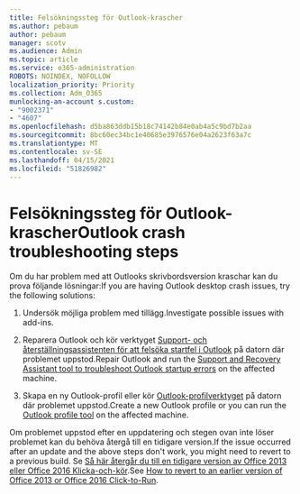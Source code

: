 ```yaml
---
title: Felsökningssteg för Outlook-krascher
ms.author: pebaum
author: pebaum
manager: scotv
ms.audience: Admin
ms.topic: article
ms.service: o365-administration
ROBOTS: NOINDEX, NOFOLLOW
localization_priority: Priority
ms.collection: Adm_O365
munlocking-an-account s.custom:
- "9002371"
- "4607"
ms.openlocfilehash: d5ba863ddb15b18c74142b84e0ab4a5c9bd7b2aa
ms.sourcegitcommit: 8bc60ec34bc1e40685e3976576e04a2623f63a7c
ms.translationtype: MT
ms.contentlocale: sv-SE
ms.lasthandoff: 04/15/2021
ms.locfileid: "51826982"
---
```

# <a name="outlook-crash-troubleshooting-steps"></a><span data-ttu-id="bd08c-102">Felsökningssteg för Outlook-krascher</span><span class="sxs-lookup"><span data-stu-id="bd08c-102">Outlook crash troubleshooting steps</span></span>

<span data-ttu-id="bd08c-103">Om du har problem med att Outlooks skrivbordsversion kraschar kan du prova följande lösningar:</span><span class="sxs-lookup"><span data-stu-id="bd08c-103">If you are having Outlook desktop crash issues, try the following solutions:</span></span>

1. <span data-ttu-id="bd08c-104">Undersök möjliga problem med tillägg.</span><span class="sxs-lookup"><span data-stu-id="bd08c-104">Investigate possible issues with add-ins.</span></span>

2. <span data-ttu-id="bd08c-105">Reparera Outlook och kör verktyget [Support- och återställningsassistenten för att felsöka startfel i Outlook](https://aka.ms/SaRA-OutlookWontStart) på datorn där problemet uppstod.</span><span class="sxs-lookup"><span data-stu-id="bd08c-105">Repair Outlook and run the [Support and Recovery Assistant tool to troubleshoot Outlook startup errors](https://aka.ms/SaRA-OutlookWontStart) on the affected machine.</span></span>

3. <span data-ttu-id="bd08c-106">Skapa en ny Outlook-profil eller kör [Outlook-profilverktyget](https://aka.ms/SaRA-OutlookSetupProfile) på datorn där problemet uppstod.</span><span class="sxs-lookup"><span data-stu-id="bd08c-106">Create a new Outlook profile or you can run the [Outlook profile tool](https://aka.ms/SaRA-OutlookSetupProfile) on the affected machine.</span></span>

<span data-ttu-id="bd08c-107">Om problemet uppstod efter en uppdatering och stegen ovan inte löser problemet kan du behöva återgå till en tidigare version.</span><span class="sxs-lookup"><span data-stu-id="bd08c-107">If the issue occurred after an update and the above steps don't work, you might need to revert to a previous build.</span></span> <span data-ttu-id="bd08c-108">Se [Så här återgår du till en tidigare version av Office 2013 eller Office 2016 Klicka-och-kör](https://support.microsoft.com/help/2770432).</span><span class="sxs-lookup"><span data-stu-id="bd08c-108">See [How to revert to an earlier version of Office 2013 or Office 2016 Click-to-Run](https://support.microsoft.com/help/2770432).</span></span>
